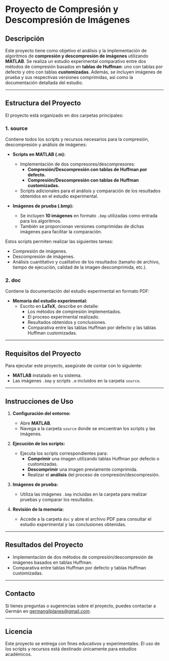 # Proyecto de Compresión y Descompresión de Imágenes

## Descripción

Este proyecto tiene como objetivo el análisis y la implementación de algoritmos de **compresión y descompresión de imágenes** utilizando **MATLAB**. Se realiza un estudio experimental comparativo entre dos métodos de compresión basados en **tablas de Huffman**: uno con tablas por defecto y otro con tablas **customizadas**. Además, se incluyen imágenes de prueba y sus respectivas versiones comprimidas, así como la documentación detallada del estudio.

---

## Estructura del Proyecto

El proyecto está organizado en dos carpetas principales:

### 1. **source**
   Contiene todos los scripts y recursos necesarios para la compresión, descompresión y análisis de imágenes:

   - **Scripts en MATLAB (.m):** 
     - Implementación de dos compresores/descompresores:
       - **Compresión/Descompresión con tablas de Huffman por defecto.**
       - **Compresión/Descompresión con tablas de Huffman customizadas.**
     - Scripts adicionales para el análisis y comparación de los resultados obtenidos en el estudio experimental.

   - **Imágenes de prueba (.bmp):**
     - Se incluyen **10 imágenes** en formato `.bmp` utilizadas como entrada para los algoritmos.
     - También se proporcionan versiones comprimidas de dichas imágenes para facilitar la comparación.

   Estos scripts permiten realizar las siguientes tareas:
   - Compresión de imágenes.
   - Descompresión de imágenes.
   - Análisis cuantitativo y cualitativo de los resultados (tamaño de archivo, tiempo de ejecución, calidad de la imagen descomprimida, etc.).

### 2. **doc**
   Contiene la documentación del estudio experimental en formato PDF:

   - **Memoria del estudio experimental:**  
     - Escrito en **LaTeX**, describe en detalle:
       - Los métodos de compresión implementados.
       - El proceso experimental realizado.
       - Resultados obtenidos y conclusiones.
       - Comparativa entre las tablas Huffman por defecto y las tablas Huffman customizadas.

---

## Requisitos del Proyecto

Para ejecutar este proyecto, asegúrate de contar con lo siguiente:

- **MATLAB** instalado en tu sistema.
- Las imágenes `.bmp` y scripts `.m` incluidos en la carpeta `source`.

---

## Instrucciones de Uso

1. **Configuración del entorno:**
   - Abre **MATLAB**.
   - Navega a la carpeta `source` donde se encuentran los scripts y las imágenes.

2. **Ejecución de los scripts:**
   - Ejecuta los scripts correspondientes para:
     - **Comprimir** una imagen utilizando tablas Huffman por defecto o customizadas.
     - **Descomprimir** una imagen previamente comprimida.
     - Realizar el **análisis** del proceso de compresión/descompresión.

3. **Imágenes de prueba:**
   - Utiliza las imágenes `.bmp` incluidas en la carpeta para realizar pruebas y comparar los resultados.

4. **Revisión de la memoria:**
   - Accede a la carpeta `doc` y abre el archivo PDF para consultar el estudio experimental y las conclusiones obtenidas.

---

## Resultados del Proyecto

- Implementación de dos métodos de compresión/descompresión de imágenes basados en tablas Huffman.
- Comparativa entre tablas Huffman por defecto y tablas Huffman customizadas.

---

## Contacto

Si tienes preguntas o sugerencias sobre el proyecto, puedes contactar a Germán en germangilplanes@gmail.com.

---

## Licencia

Este proyecto se entrega con fines educativos y experimentales. El uso de los scripts y recursos está destinado únicamente para estudios académicos.
